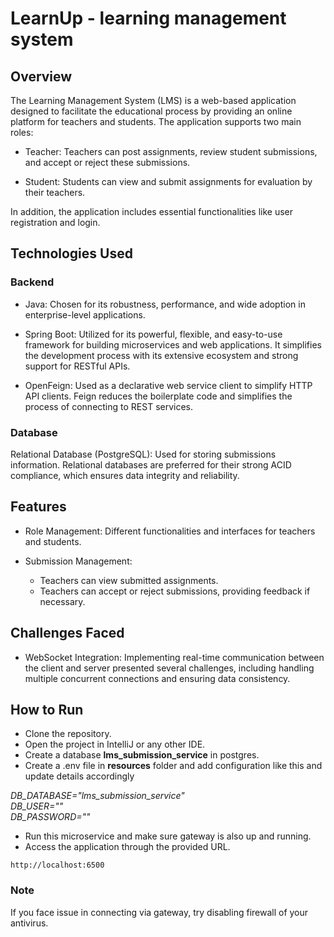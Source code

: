 # LearnUp - learning management system  

## Overview ##

The Learning Management System (LMS) is a web-based application designed to facilitate the educational process by providing an online platform for teachers and students. The application supports two main roles:

* Teacher: Teachers can post assignments, review student submissions, and accept or reject these submissions.

* Student: Students can view and submit assignments for evaluation by their teachers.
  
In addition, the application includes essential functionalities like user registration and login.

## Technologies Used ##

### Backend ###

* Java: Chosen for its robustness, performance, and wide adoption in enterprise-level applications.
  
* Spring Boot: Utilized for its powerful, flexible, and easy-to-use framework for building microservices and web applications. It simplifies the development process with its extensive ecosystem and strong support for RESTful APIs.

* OpenFeign: Used as a declarative web service client to simplify HTTP API clients. Feign reduces the boilerplate code and simplifies the process of connecting to REST services.
  
### Database ###

Relational Database (PostgreSQL): Used for storing submissions information. Relational databases are preferred for their strong ACID compliance, which ensures data integrity and reliability.

## Features ##

* Role Management: Different functionalities and interfaces for teachers and students.

* Submission Management:
  
  * Teachers can view submitted assignments.
  * Teachers can accept or reject submissions, providing feedback if necessary.


## Challenges Faced ##

* WebSocket Integration: Implementing real-time communication between the client and server presented several challenges, including handling multiple concurrent connections and ensuring data consistency.


## How to Run ##
* Clone the repository.
* Open the project in IntelliJ or any other IDE.
* Create a database **lms_submission_service** in postgres.
* Create a .env file in **resources** folder and add configuration like this and update details accordingly  
  
*DB_DATABASE="lms_submission_service"*  
*DB_USER=""*  
*DB_PASSWORD=""*  
  
* Run this microservice and make sure gateway is also up and running.
* Access the application through the provided URL.
  
```
http://localhost:6500
```


### Note ### 
If you face issue in connecting via gateway, try disabling firewall of your antivirus.


